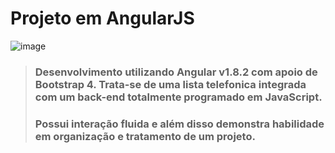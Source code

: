 
  # Projeto em AngularJS


![image](https://user-images.githubusercontent.com/112425995/198378522-3ea8700c-2077-4655-87a6-5f8e293aee94.png)


> ###  Desenvolvimento utilizando Angular v1.8.2 com apoio de Bootstrap 4. Trata-se de uma lista telefonica integrada com um back-end totalmente programado em JavaScript.
> ###  Possui interação fluida e além disso demonstra habilidade em organização e tratamento de um projeto. 
